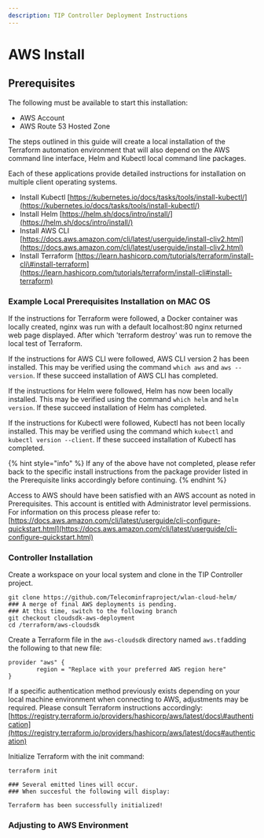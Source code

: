 ```yaml
---
description: TIP Controller Deployment Instructions
---
```


# AWS Install

## Prerequisites

The following must be available to start this installation:

* AWS Account
* AWS Route 53 Hosted Zone

The steps outlined in this guide will create a local installation of the Terraform automation environment that will also depend on the AWS command line interface, Helm and Kubectl local command line packages.

Each of these applications provide detailed instructions for installation on multiple client operating systems.

* Install Kubectl [https://kubernetes.io/docs/tasks/tools/install-kubectl/](https://kubernetes.io/docs/tasks/tools/install-kubectl/) 
* Install Helm [https://helm.sh/docs/intro/install/](https://helm.sh/docs/intro/install/)
* Install AWS CLI [https://docs.aws.amazon.com/cli/latest/userguide/install-cliv2.html](https://docs.aws.amazon.com/cli/latest/userguide/install-cliv2.html)
* Install Terraform [https://learn.hashicorp.com/tutorials/terraform/install-cli\#install-terraform](https://learn.hashicorp.com/tutorials/terraform/install-cli#install-terraform)

### Example Local Prerequisites Installation on MAC OS

 If the instructions for Terraform were followed, a Docker container was locally created, nginx was run with a default localhost:80 nginx returned web page displayed. After which 'terraform destroy' was run to remove the local test of Terraform.

If the instructions for AWS CLI were followed, AWS CLI version 2 has been installed. This may be verified using the command `which aws` and `aws --version`. If these succeed installation of AWS CLI has completed. 

If the instructions for Helm were followed, Helm has now been locally installed. This may be verified using the command `which helm` and `helm version`. If these succeed installation of Helm has completed.

If the instructions for Kubectl were followed, Kubectl has not been locally installed. This may be verified using the command which `kubectl` and `kubectl version --client`. If these succeed installation of Kubectl has completed.

{% hint style="info" %}
 If any of the above have not completed, please refer back to the specific install instructions from the package provider listed in the Prerequisite links accordingly before continuing. 
{% endhint %}

Access to AWS should have been satisfied with an AWS account as noted in Prerequisites. This account is entitled with Administrator level permissions. For information on this process please refer to: [https://docs.aws.amazon.com/cli/latest/userguide/cli-configure-quickstart.html](https://docs.aws.amazon.com/cli/latest/userguide/cli-configure-quickstart.html)

### Controller Installation

Create a workspace on your local system and clone in the TIP Controller project.

```text
git clone https://github.com/Telecominfraproject/wlan-cloud-helm/
### A merge of final AWS deployments is pending. 
### At this time, switch to the following branch
git checkout cloudsdk-aws-deployment
cd /terraform/aws-cloudsdk
```

  Create a Terraform file in the `aws-cloudsdk` directory named `aws.tf`adding the following to that new file:

```text
provider "aws" {
        region = "Replace with your preferred AWS region here"
}
```

If a specific authentication method previously exists depending on your local machine environment when connecting to AWS, adjustments may be required. Please consult Terraform instructions accordingly: [https://registry.terraform.io/providers/hashicorp/aws/latest/docs\#authentication](https://registry.terraform.io/providers/hashicorp/aws/latest/docs#authentication)

Initialize Terraform with the init command:

```text
terraform init

### Several emitted lines will occur.
### When succesful the following will display:

Terraform has been successfully initialized!
```

### Adjusting to AWS Environment



